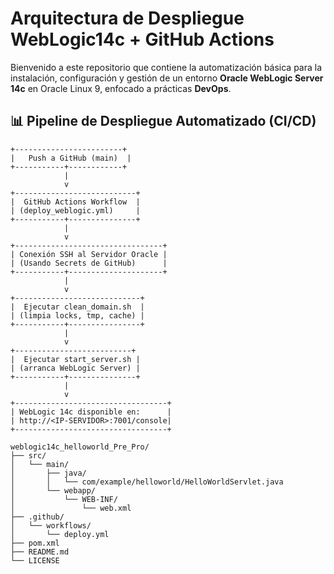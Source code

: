 #  Arquitectura de Despliegue WebLogic14c + GitHub Actions

Bienvenido a este repositorio que contiene la automatización básica para la instalación, configuración y gestión de un entorno **Oracle WebLogic Server 14c** en Oracle Linux 9, enfocado a prácticas **DevOps**.

## 📊 Pipeline de Despliegue Automatizado (CI/CD)

```plaintext
+------------------------+
|   Push a GitHub (main)  |
+-----------+------------+
            |
            v
+---------------------------+
|  GitHub Actions Workflow  |
| (deploy_weblogic.yml)     |
+-----------+---------------+
            |
            v
+---------------------------------+
| Conexión SSH al Servidor Oracle |
| (Usando Secrets de GitHub)      |
+-----------+---------------------+
            |
            v
+----------------------------+
|  Ejecutar clean_domain.sh  |
| (limpia locks, tmp, cache) |
+-----------+----------------+
            |
            v
+--------------------------+
|  Ejecutar start_server.sh |
| (arranca WebLogic Server) |
+-----------+---------------+
            |
            v
+----------------------------------+
| WebLogic 14c disponible en:      |
| http://<IP-SERVIDOR>:7001/console|
+----------------------------------+

weblogic14c_helloworld_Pre_Pro/
├── src/
│   └── main/
│       ├── java/
│       │   └── com/example/helloworld/HelloWorldServlet.java
│       └── webapp/
│           └── WEB-INF/
│               └── web.xml
├── .github/
│   └── workflows/
│       └── deploy.yml
├── pom.xml
├── README.md
└── LICENSE
